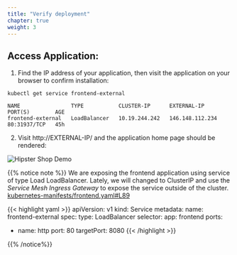 ```yaml
---
title: "Verify deployment"
chapter: true
weight: 3
---
```



## Access Application:

1. Find the IP address of your application, then visit the application on your browser to confirm installation:

```
kubectl get service frontend-external
```

```
NAME                TYPE           CLUSTER-IP      EXTERNAL-IP       PORT(S)        AGE
frontend-external   LoadBalancer   10.19.244.242   146.148.112.234   80:31937/TCP   45h
```

2. Visit http://EXTERNAL-IP/ and the application home page should be rendered:

![Hipster Shop Demo](/images/application-view.png?width=50pc)



{{% notice note %}}
We are exposing the frontend application using service of type Load LoadBalancer. Lately, we will changed to ClusterIP and use the _Service Mesh Ingress Gateway_ to expose the service outside of the cluster.
[kubernetes-manifests/frontend.yaml#L89](https://github.com/GoogleCloudPlatform/microservices-demo/blob/master/kubernetes-manifests/frontend.yaml#L89)


{{< highlight yaml >}}
apiVersion: v1
kind: Service
metadata:
  name: frontend-external
spec:
  type: LoadBalancer
  selector:
    app: frontend
  ports:
  - name: http
    port: 80
    targetPort: 8080
{{< /highlight >}}

{{% /notice%}}
